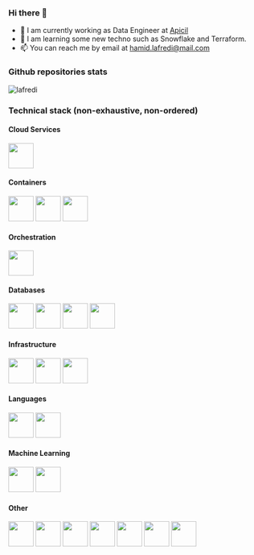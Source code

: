 ### Hi there 👋

<!--
**lafredi/lafredi** is a ✨ _special_ ✨ repository because its `README.md` (this file) appears on your GitHub profile.



Here are some ideas to get you started:

- 🔭 I’m currently working on ...
- 🌱 I’m currently learning ...
- 👯 I’m looking to collaborate on ...
- 🤔 I’m looking for help with ...
- 💬 Ask me about ...
- 📫 How to reach me: ...
- 😄 Pronouns: ...
- ⚡ Fun fact: ...
-->

- 🔭 I am currently working as Data Engineer at [Apicil](https://mon.apicil.com/)
- 🌱 I am learning some new techno such as Snowflake and Terraform.
- 📫 You can reach me by email at hamid.lafredi@mail.com

### Github repositories stats

![lafredi](https://github-readme-stats.vercel.app/api?username=lafredi&show_icons&count_private=true)


### Technical stack (non-exhaustive, non-ordered)

#### Cloud Services
<code><img height="50" src="https://www.vectorlogo.zone/logos/amazon_aws/amazon_aws-ar21.svg"></code>

#### Containers
<code><img height="50" src="https://www.vectorlogo.zone/logos/docker/docker-ar21.svg"></code>
<code><img height="50" src="https://www.vectorlogo.zone/logos/amazon_elasticcontainer/amazon_elasticcontainer-ar21.svg"></code>
<code><img height="50" src="https://www.vectorlogo.zone/logos/azurecontainerregistry/azurecontainerregistry-ar21.svg"></code>

####  Orchestration 
<code><img height="50" src="https://www.vectorlogo.zone/logos/kubernetes/kubernetes-ar21.svg"></code>

#### Databases
<code><img height="50" src="https://www.vectorlogo.zone/logos/mysql/mysql-ar21.svg"></code>
<code><img height="50" src="https://www.vectorlogo.zone/logos/mongodb/mongodb-ar21.svg"></code>
<code><img height="50" src="https://easyteam.fr/wp-content/uploads/2018/12/7fbi9z561ndtkirbv162.png"></code>
<code><img height="50" src="https://www.vectorlogo.zone/logos/snowflake/snowflake-ar21.svg"></code>


#### Infrastructure 
<code><img height="50" src="https://www.vectorlogo.zone/logos/terraformio/terraformio-ar21.svg"></code>
<code><img height="50" src="https://www.vectorlogo.zone/logos/gitlab/gitlab-ar21.svg"></code>
<code><img height="50" src="https://ci.linagora.com/uploads/-/system/project/avatar/3393/gitlab-ci-cd-logo_2x.png"></code>


#### Languages
<code><img height="50" src="https://www.vectorlogo.zone/logos/python/python-ar21.svg"></code>
<code><img height="50" src="https://www.vectorlogo.zone/logos/java/java-ar21.svg"></code>

#### Machine Learning
<code><img height="50" src="https://www.vectorlogo.zone/logos/tensorflow/tensorflow-ar21.svg"></code>
<code><img height="50" src="https://upload.wikimedia.org/wikipedia/commons/thumb/0/05/Scikit_learn_logo_small.svg/1280px-Scikit_learn_logo_small.svg.png"></code>


#### Other

<code><img height="50" src="https://www.vectorlogo.zone/logos/apache_kafka/apache_kafka-ar21.svg"></code>
<code><img height="50" src="https://www.vectorlogo.zone/logos/linux/linux-ar21.svg"></code>
<code><img height="50" src="https://www.vectorlogo.zone/logos/pocoo_flask/pocoo_flask-ar21.svg"></code>
<code><img height="50" src="https://www.vectorlogo.zone/logos/jenkins/jenkins-ar21.svg"></code>
<code><img height="50" src="https://www.vectorlogo.zone/logos/google_cloud_run/google_cloud_run-ar21.svg"></code>
<code><img height="50" src="https://www.vectorlogo.zone/logos/gnu_bash/gnu_bash-ar21.svg"></code>
<code><img height="50" src="https://upload.wikimedia.org/wikiversity/en/thumb/8/8c/FastAPI_logo.png/640px-FastAPI_logo.png"></code>
